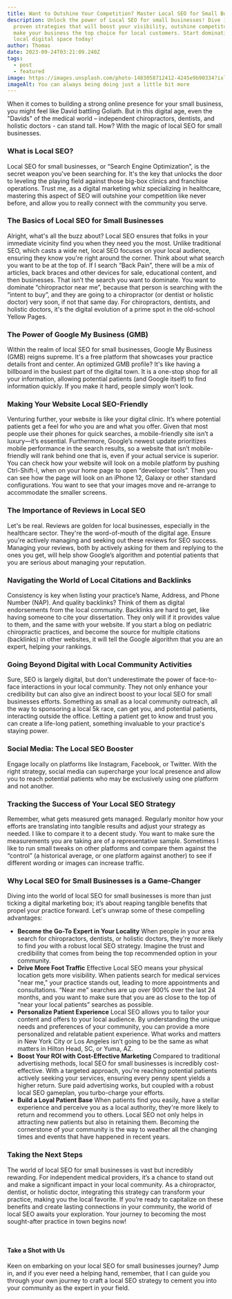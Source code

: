 ```yaml
---
title: Want to Outshine Your Competition? Master Local SEO for Small Businesses Now!
description: Unlock the power of Local SEO for small businesses! Dive into
  proven strategies that will boost your visibility, outshine competitors, and
  make your business the top choice for local customers. Start dominating your
  local digital space today!
author: Thomas
date: 2023-09-24T03:21:09.240Z
tags:
  - post
  - featured
image: https://images.unsplash.com/photo-1483058712412-4245e9b90334?ixlib=rb-4.0.3&ixid=M3wxMjA3fDB8MHxwaG90by1wYWdlfHx8fGVufDB8fHx8fA%3D%3D&auto=format&fit=crop&w=1170&q=80
imageAlt: You can always being doing just a little bit more
---
```

When it comes to building a strong online presence for your small business, you might feel like David battling Goliath. But in this digital age, even the "Davids" of the medical world – independent chiropractors, dentists, and holistic doctors - can stand tall. How? With the magic of local SEO for small businesses.

### **W﻿hat is Local SEO?**

Local SEO for small businesses, or “Search Engine Optimization”, is the secret weapon you've been searching for. It's the key that unlocks the door to leveling the playing field against those big-box clinics and franchise operations. Trust me, as a digital marketing whiz specializing in healthcare, mastering this aspect of SEO will outshine your competition like never before, and allow you to really connect with the community you serve.

### **The Basics of Local SEO for Small Businesses**

Alright, what's all the buzz about? Local SEO ensures that folks in your immediate vicinity find you when they need you the most. Unlike traditional SEO, which casts a wide net, local SEO focuses on your local audience, ensuring they know you're right around the corner. Think about what search you want to be at the top of. If I search “Back Pain”, there will be a mix of articles, back braces and other devices for sale, educational content, and then businesses. That isn’t the search you want to dominate. You want to dominate “chiropractor near me”, because that person is searching with the “intent to buy”, and they are going to a chiropractor (or dentist or holistic doctor) very soon, if not that same day. For chiropractors, dentists, and holistic doctors, it's the digital evolution of a prime spot in the old-school Yellow Pages.

### **The Power of Google My Business (GMB)**

Within the realm of local SEO for small businesses, Google My Business (GMB) reigns supreme. It's a free platform that showcases your practice details front and center. An optimized GMB profile? It's like having a billboard in the busiest part of the digital town. It is a one-stop shop for all your information, allowing potential patients (and Google itself) to find information quickly. If you make it hard, people simply won’t look.

### **Making Your Website Local SEO-Friendly**

Venturing further, your website is like your digital clinic. It’s where potential patients get a feel for who you are and what you offer. Given that most people use their phones for quick searches, a mobile-friendly site isn’t a luxury—it’s essential. Furthermore, Google’s newest update prioritizes mobile performance in the search results, so a website that isn’t mobile-friendly will rank behind one that is, even if your actual service is superior. You can check how your website will look on a mobile platform by pushing Ctrl-Shift-I, when on your home page to open “developer tools”. Then you can see how the page will look on an iPhone 12, Galaxy or other standard configurations. You want to see that your images move and re-arrange to accommodate the smaller screens.

### **The Importance of Reviews in Local SEO**

Let's be real. Reviews are golden for local businesses, especially in the healthcare sector. They're the word-of-mouth of the digital age. Ensure you're actively managing and seeking out these reviews for SEO success. Managing your reviews, both by actively asking for them and replying to the ones you get, will help show Google’s algorithm and potential patients that you are serious about managing your reputation.

### **Navigating the World of Local Citations and Backlinks**

Consistency is key when listing your practice’s Name, Address, and Phone Number (NAP). And quality backlinks? Think of them as digital endorsements from the local community. Backlinks are hard to get, like having someone to cite your dissertation. They only will if it provides value to them, and the same with your website. If you start a blog on pediatric chiropractic practices, and become the source for multiple citations (backlinks) in other websites, it will tell the Google algorithm that you are an expert, helping your rankings.

### **Going Beyond Digital with Local Community Activities**

Sure, SEO is largely digital, but don't underestimate the power of face-to-face interactions in your local community. They not only enhance your credibility but can also give an indirect boost to your local SEO for small businesses efforts. Something as small as a local community outreach, all the way to sponsoring a local 5k race, can get you, and potential patients, interacting outside the office. Letting a patient get to know and trust you can create a life-long patient, something invaluable to your practice's staying power.

### **Social Media: The Local SEO Booster**

Engage locally on platforms like Instagram, Facebook, or Twitter. With the right strategy, social media can supercharge your local presence and allow you to reach potential patients who may be exclusively using one platform and not another.

### **Tracking the Success of Your Local SEO Strategy**

Remember, what gets measured gets managed. Regularly monitor how your efforts are translating into tangible results and adjust your strategy as needed. I like to compare it to a decent study. You want to make sure the measurements you are taking are of a representative sample. Sometimes I like to run small tweaks on other platforms and compare them against the “control” (a historical average, or one platform against another) to see if different wording or images can increase traffic.

### **Why Local SEO for Small Businesses is a Game-Changer**

Diving into the world of local SEO for small businesses is more than just ticking a digital marketing box; it’s about reaping tangible benefits that propel your practice forward. Let's unwrap some of these compelling advantages:

* **Become the Go-To Expert in Your Locality** When people in your area search for chiropractors, dentists, or holistic doctors, they're more likely to find *you* with a robust local SEO strategy. Imagine the trust and credibility that comes from being the top recommended option in your community.
* **Drive More Foot Traffic** Effective Local SEO means your physical location gets more visibility. When patients search for medical services "near me," your practice stands out, leading to more appointments and consultations. “Near me” searches are up over 900% over the last 24 months, and you want to make sure that you are as close to the top of “near your local patients” searches as possible.
* **Personalize Patient Experience** Local SEO allows you to tailor your content and offers to your local audience. By understanding the unique needs and preferences of your community, you can provide a more personalized and relatable patient experience. What works and matters in New York City or Los Angeles isn’t going to be the same as what matters in Hilton Head, SC, or Yuma, AZ.
* **Boost Your ROI with Cost-Effective Marketing** Compared to traditional advertising methods, local SEO for small businesses is incredibly cost-effective. With a targeted approach, you're reaching potential patients actively seeking your services, ensuring every penny spent yields a higher return. Sure paid advertising works, but coupled with a robust local SEO gameplan, you turbo-charge your efforts.
* **Build a Loyal Patient Base** When patients find you easily, have a stellar experience and perceive you as a local authority, they're more likely to return and recommend you to others. Local SEO not only helps in attracting new patients but also in retaining them. Becoming the cornerstone of your community is the way to weather all the changing times and events that have happened in recent years.

### **Taking the Next Steps**

The world of local SEO for small businesses is vast but incredibly rewarding. For independent medical providers, it’s a chance to stand out and make a significant impact in your local community. As a chiropractor, dentist, or holistic doctor, integrating this strategy can transform your practice, making you the local favorite. If you’re ready to capitalize on these benefits and create lasting connections in your community, the world of local SEO awaits your exploration. Your journey to becoming the most sought-after practice in town begins now!

 

#### **Take a Shot with Us**

Keen on embarking on your local SEO for small businesses journey? Jump in, and if you ever need a helping hand, remember, that I can guide you through your own journey to craft a local SEO strategy to cement you into your community as the expert in your field.